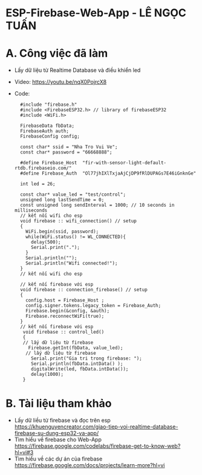# ESP-Firebase-Web-App - LÊ NGỌC TUẤN
# A. Công việc đã làm
- Lấy dữ liệu từ Realtime Database và điều khiển led
- Video: https://youtu.be/nqX0PojrcX8
- Code: 
	
		#include "firebase.h"
		#include <FirebaseESP32.h> // library of firebaseESP32
		#include <WiFi.h>

		FirebaseData fbData;
		FirebaseAuth auth;
		FirebaseConfig config;

		const char* ssid = "Nha Tro Vui Ve";
		const char* password = "66668888";

		#define Firebase_Host  "fir-with-sensor-light-default-rtdb.firebaseio.com/"
		#define Firebase_Auth  "Ol77jhIXlTxjaAjCjDP9fRlDUPAGs7E46iGnknGe"

		int led = 26;

		const char* value_led = "test/control";
		unsigned long lastSendTime = 0;
		const unsigned long sendInterval = 1000; // 10 seconds in milliseconds
		// kết nối wifi cho esp
		void firebase :: wifi_connection() // setup
		{
		  WiFi.begin(ssid, password);
		  while(WiFi.status() != WL_CONNECTED){
			delay(500);
			Serial.print(".");
		  }
		  Serial.println("");
		  Serial.println("Wifi connected!");
		}
		// kết nối wifi cho esp
		
		// kết nối firebase với esp
		void firebase :: connection_firebase() // setup
		{
		  config.host = Firebase_Host ;
		  config.signer.tokens.legacy_token = Firebase_Auth;
		  Firebase.begin(&config, &auth);
		  Firebase.reconnectWiFi(true);
		}
		// kết nối firebase với esp
		 void firebase :: control_led()
		 {
		 // lấy dữ liệu từ firebase
		   Firebase.getInt(fbData, value_led);
		  // lấy dữ liệu từ firebase
			Serial.print("Gia tri trong firebase: ");
			Serial.println(fbData.intData() );
			digitalWrite(led, fbData.intData());
			delay(1000);
		 }

# B. Tài liệu tham khảo
- Lấy dữ liều từ firebase và đọc trên esp
https://khuenguyencreator.com/giao-tiep-voi-realtime-database-firebase-su-dung-esp32-va-app/
- Tìm hiểu về firebase cho Web-App
https://firebase.google.com/codelabs/firebase-get-to-know-web?hl=vi#3
- Tìm hiểu về các dự án của firebase 
https://firebase.google.com/docs/projects/learn-more?hl=vi